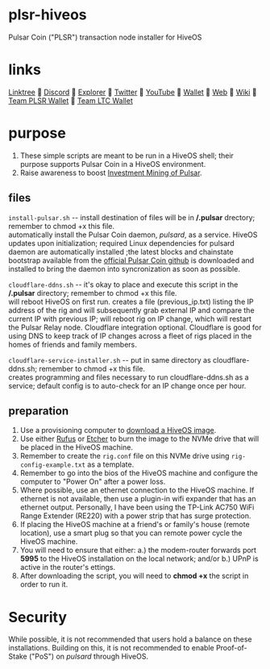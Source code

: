 # plsr-hiveos
Pulsar Coin ("PLSR") transaction node installer for HiveOS

# links
[Linktree](https://linktr.ee/teampulsarcoin) &#x1F538; [Discord](https://discord.com/invite/VuDakSctNX) &#x1F538; [Explorer](https://explorer.pulsarcoin.info/) &#x1F538; [Twitter](https://twitter.com/TeamPulsarCoin) &#x1F538; [YouTube](https://www.youtube.com/@TeamPulsarCoin) &#x1F538; [Wallet](https://github.com/Pulsar-Coin/Pulsar-Coin-Cryptocurrency/releases) &#x1F538; [Web](https://pulsarcoin.info/) &#x1F538; [Wiki](https://github.com/Pulsar-Coin/Pulsar-Coin-Cryptocurrency/wiki) &#x1F538; [Team PLSR Wallet](https://explorer.pulsarcoin.info/address/?address=PuxaWK9Bizsrmk3N4EfxFsvk2k5C6DbikR) &#x1F538; [Team LTC Wallet](https://litecoinspace.org/address/ltc1q5vn626f996lx3lgc7s7rfyjzwkq6jm6fh9g2ly9c528w5jgsrr0szsfd9e)

# purpose
1. These simple scripts are meant to be run in a HiveOS shell; their purpose supports Pulsar Coin in a HiveOS environment. 
2. Raise awareness to boost [Investment Mining of Pulsar](https://github.com/Pulsar-Coin/Pulsar-Coin-Cryptocurrency/wiki/03-PLSR-Acquisition#-investment-mining).

## files

`install-pulsar.sh` -- install destination of files will be in **/.pulsar** drectory; remember to chmod +x this file.
<br>automatically install the Pulsar Coin daemon, *pulsard*, as a service. HiveOS updates upon initialization; required Linux dependencies for pulsard daemon are automatically installed ;the latest blocks and chainstate bootstrap available from the [official Pulsar Coin github](https://github.com/Pulsar-Coin/Pulsar-Coin-Cryptocurrency/releases) is downloaded and installed to bring the daemon into syncronization as soon as possible. 

`cloudflare-ddns.sh` -- it's okay to place and execute this script in the **/.pulsar** directory; remember to chmod +x this file.
<br>will reboot HiveOS on first run. creates a file (previous_ip.txt) listing the IP address of the rig and will subsequently grab external IP and compare the current IP with previous IP; will reboot rig on IP change, which will restart the Pulsar Relay node. Cloudflare integration optional. Cloudflare is good for using DNS to keep track of IP changes across a fleet of rigs placed in the homes of friends and family members.

`cloudflare-service-installer.sh` -- put in same directory as cloudflare-ddns.sh; remember to chmod +x this file.
<br>creates programming and files necessary to run cloudflare-ddns.sh as a service; default config is to auto-check for an IP change once per hour.

## preparation
1. Use a provisioning computer to [download a HiveOS image](https://download.hiveos.farm/).
2. Use either [Rufus](https://rufus.ie/en/) or [Etcher](https://etcher.balena.io/#download-etcher) to burn the image to the NVMe drive that will be placed in the HiveOS machine.
3. Remember to create the `rig.conf` file on this NVMe drive using `rig-config-example.txt` as a template.
4. Remember to go into the bios of the HiveOS machine and configure the computer to "Power On" after a power loss.
5. Where possible, use an ethernet connection to the HiveOS machine. If ethernet is not available, then use a plugin-in wifi expander that has an ethernet output. Personally, I have been using the TP-Link AC750 WiFi Range Extender (RE220) with a power strip that has surge protection.
6. If placing the HiveOS machine at a friend's or family's house (remote location), use a smart plug so that you can remote power cycle the HiveOS machine.
7. You will need to ensure that either: a.) the modem-router forwards port **5995** to the HiveOS installation on the local network; and/or b.) UPnP is active in the router's ettings.
8. After downloading the script, you will need to **chmod +x** the script in order to run it.

# Security
While possible, it is not recommended that users hold a balance on these installations. Building on this, it is not recommended to enable Proof-of-Stake ("PoS") on *pulsard* through HiveOS.
